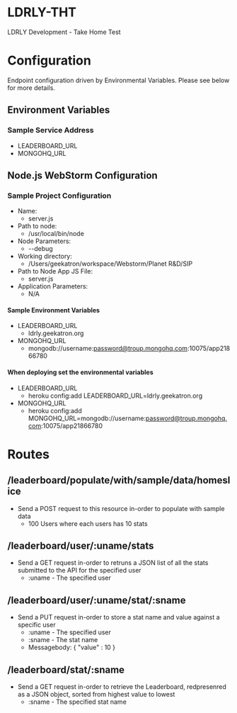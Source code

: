 LDRLY-THT
=======

LDRLY Development - Take Home Test

# Configuration

Endpoint configuration driven by Environmental Variables. Please see below for more details.

## Environment Variables
### Sample Service Address
* LEADERBOARD_URL
* MONGOHQ_URL


## Node.js WebStorm Configuration
### Sample Project Configuration
* Name:
    + server.js
* Path to node:
    + /usr/local/bin/node
* Node Parameters:
    + --debug
* Working directory:
    + /Users/geekatron/workspace/Webstorm/Planet R&D/SIP
* Path to Node App JS File:
    + server.js
* Application Parameters:
    + N/A

#### Sample Environment Variables
* LEADERBOARD_URL
    + ldrly.geekatron.org
* MONGOHQ_URL
    + mongodb://username:password@troup.mongohq.com:10075/app21866780

#### When deploying set the environmental variables
* LEADERBOARD_URL
     + heroku config:add LEADERBOARD_URL=ldrly.geekatron.org
 * MONGOHQ_URL
     + heroku config:add MONGOHQ_URL=mongodb://username:password@troup.mongohq.com:10075/app21866780

# Routes
## /leaderboard/populate/with/sample/data/homeslice
* Send a POST request to this resource in-order to populate with sample data
    + 100 Users where each users has 10 stats
## /leaderboard/user/:uname/stats
* Send a GET request in-order to retruns a JSON list of all the stats submitted to the API for the specified user
    + :uname - The specified user
## /leaderboard/user/:uname/stat/:sname
* Send a PUT request in-order to store a stat name and value against a specific user
    + :uname - The specified user
    + :sname - The stat name
    + Messagebody: { "value" : 10 }
## /leaderboard/stat/:sname
* Send a GET request in-order to retrieve the Leaderboard, redpresenred as a JSON object, sorted from highest value to lowest
    + :sname - The specified stat name
